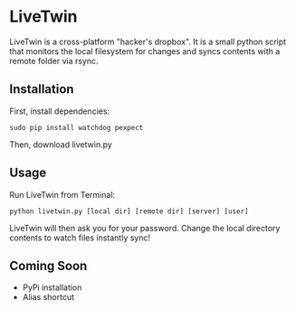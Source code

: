 LiveTwin
========

LiveTwin is a cross-platform "hacker's dropbox". It is a small python script that monitors the local filesystem for changes and syncs contents with a remote folder via rsync.

Installation
------------
First, install dependencies:

	sudo pip install watchdog pexpect

Then, download livetwin.py

Usage
-----
Run LiveTwin from Terminal:

	python livetwin.py [local dir] [remote dir] [server] [user]

LiveTwin will then ask you for your password. Change the local directory contents to watch files instantly sync!

Coming Soon
------------
- PyPi installation
- Alias shortcut

